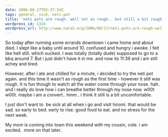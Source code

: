 ```yaml
---
date: 2006-08-17T02:37:54Z
tags: general, sick, neti-pot
title: 'neti pots are rough. well not as rough.. but still a bit rough.. '
wordpress_id: 1324
wordpress_url: http://www.nata2.org/2006/08/17/neti-pots-are-rough-well-not-as-rough-but-still-a-bit-rough/
---
```


So today after running some errands downtown i came home and about died. I slept like a baby until around 10. confused and hungry i awoke. I felt like hell still. which sucked. I was totally (totally dude) supposed to go to a bbq around 7. But i just didn't have it in me. and now its 11:39 and i am still achey and tired.

However, after i ate and chilled for a minute, i decided to try the neti pot again. and this time it wasn't as rough as the first time - however it still was rough. It is fun though to watch all the water come through your nose. hah. and i really do love how i can breathe better through my nose now. w00t w00t. maybe i am a convert.. hmm.. i think it still is a bit uncomfortable.

I just don't want to  be sick at all when i go and visit hiromi. that would be sad. so early to bed. early to rise. good food to eat. and no stress for the next week.

My mom is coming into town this weekend with my cousin, cole. i am excited.  more on that later..
